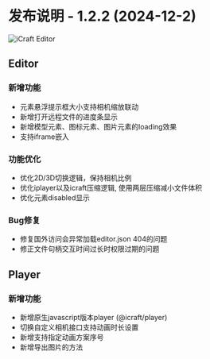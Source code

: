 # 发布说明 - 1.2.2 (2024-12-2)

![iCraft Editor](https://raw.githubusercontent.com/gantFDT/icraft/main/public/images/banner.jpg)

## Editor
### 新增功能
- 元素悬浮提示框大小支持相机缩放联动
- 新增打开远程文件的进度条显示
- 新增模型元素、图标元素、图片元素的loading效果
- 支持iframe嵌入

### 功能优化
- 优化2D/3D切换逻辑，保持相机比例
- 优化iplayer以及icraft压缩逻辑, 使用两层压缩减小文件体积
- 优化元素disabled显示

### Bug修复
- 修复国外访问会异常加载editor.json 404的问题
- 修正文件句柄交互时间过长时权限过期的问题

## Player
### 新增功能
- 新增原生javascript版本player (@icraft/player)
- 切换自定义相机接口支持动画时长设置
- 新增支持指定动画方案序号
- 新增导出图片的方法
